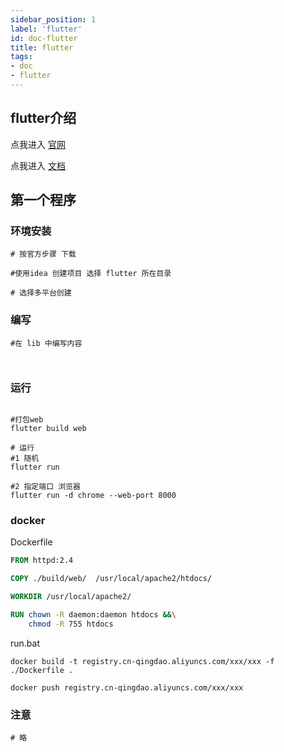 ```yaml
---
sidebar_position: 1
label: 'flutter'
id: doc-flutter
title: flutter
tags:
- doc
- flutter
---
```


## flutter介绍
点我进入 [官网](https://flutter.dev/)

点我进入 [文档](https://docs.flutter.dev/)

## 第一个程序

### 环境安装
```shell
# 按官方步骤 下载

#使用idea 创建项目 选择 flutter 所在目录

# 选择多平台创建

```

### 编写
````shell
#在 lib 中编写内容



````

### 运行
```shell

#打包web
flutter build web

# 运行
#1 随机
flutter run 

#2 指定端口 浏览器
flutter run -d chrome --web-port 8000
```

### docker

Dockerfile
```dockerfile
FROM httpd:2.4

COPY ./build/web/  /usr/local/apache2/htdocs/

WORKDIR /usr/local/apache2/

RUN chown -R daemon:daemon htdocs &&\
    chmod -R 755 htdocs
```
run.bat
```shell
docker build -t registry.cn-qingdao.aliyuncs.com/xxx/xxx -f ./Dockerfile .

docker push registry.cn-qingdao.aliyuncs.com/xxx/xxx
```

### 注意
````shell
# 略
````